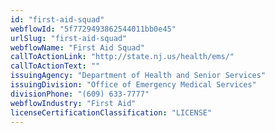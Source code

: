 ```yaml
---
id: "first-aid-squad"
webflowId: "5f7729493862544011bb0e45"
urlSlug: "first-aid-squad"
webflowName: "First Aid Squad"
callToActionLink: "http://state.nj.us/health/ems/"
callToActionText: ""
issuingAgency: "Department of Health and Senior Services"
issuingDivision: "Office of Emergency Medical Services"
divisionPhone: "(609) 633-7777"
webflowIndustry: "First Aid"
licenseCertificationClassification: "LICENSE"
---
```

